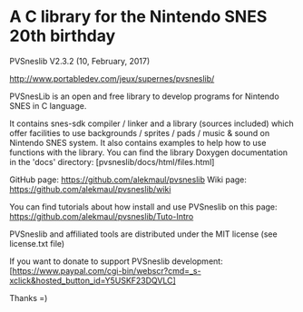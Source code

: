 # A C library for the Nintendo SNES 20th birthday #
PVSneslib V2.3.2 (10, February, 2017) 

http://www.portabledev.com/jeux/supernes/pvsneslib/

PVSnesLib is an open and free library to develop programs for Nintendo SNES in C language.

It contains snes-sdk compiler / linker and a library (sources included) which offer facilities to use backgrounds / sprites / pads / music & sound on Nintendo SNES system. 
It also contains examples to help how to use functions with the library. 
You can find the library Doxygen documentation in the 'docs' directory: [pvsneslib/docs/html/files.html]

GitHub page: https://github.com/alekmaul/pvsneslib 
Wiki page: https://github.com/alekmaul/pvsneslib/wiki

You can find tutorials about how install and use PVSneslib on this page: 
 https://github.com/alekmaul/pvsneslib/Tuto-Intro

PVSneslib and affiliated tools are distributed under the MIT license (see license.txt file)

If you want to donate to support PVSneslib development: 
 [https://www.paypal.com/cgi-bin/webscr?cmd=_s-xclick&hosted_button_id=Y5USKF23DQVLC]

Thanks =)

